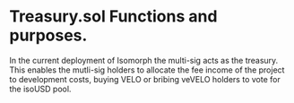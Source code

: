 # Treasury.sol Functions and purposes.

In the current deployment of Isomorph the multi-sig acts as the treasury. This enables the mutli-sig holders to allocate the fee income of the project to development costs, buying VELO or bribing veVELO holders to vote for the isoUSD pool.
